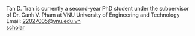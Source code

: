 Tan D. Tran is currently a second-year PhD student under the subpervisor of Dr. Canh V. Pham at VNU University of Engineering and Technology  
Email:  [22027005@vnu.edu.vn](mailto:22027005@vnu.edu.vn)  
[scholar](https://scholar.google.com/citations?user=EHKNGs0AAAAJ&hl=vi)
